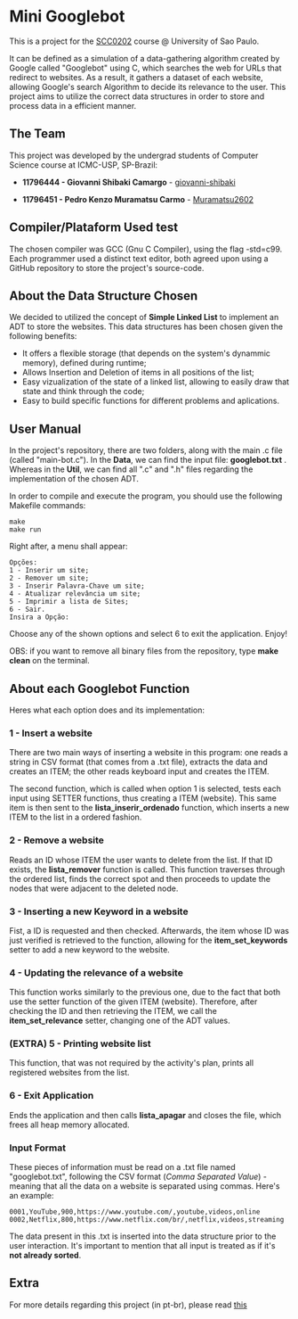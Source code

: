 # Mini Googlebot
This is a project for the [SCC0202](https://uspdigital.usp.br/jupiterweb/obterDisciplina?sgldis=SCC0202&codcur=55041&codhab=0) course @ University of Sao Paulo.

It can be defined as a simulation of a data-gathering algorithm created by Google called "Googlebot" using C, which searches the web for URLs that redirect to websites. As a result, it gathers a dataset of each website, allowing Google's search Algorithm to decide its relevance to the user. This project aims to utilize the correct data structures in order to store and process data in a efficient manner.

## The Team
This project was developed by the undergrad students of Computer Science course at ICMC-USP, SP-Brazil:

* **11796444 - Giovanni Shibaki Camargo** - [giovanni-shibaki](https://github.com/giovanni-shibaki)

* **11796451 - Pedro Kenzo Muramatsu Carmo** - [Muramatsu2602](https://github.com/Muramatsu2602)

## Compiler/Plataform Used test 
The chosen compiler was GCC (Gnu C Compiler), using the flag -std=c99. Each programmer used a distinct text editor, both agreed upon using a GitHub repository to store the project's source-code.

## About the Data Structure Chosen
We decided to utilized the concept of **Simple Linked List** to implement an ADT to store the websites. This data structures has been chosen given the following benefits:

 * It offers a flexible storage (that depends on the system's dynammic memory), defined during runtime;
 * Allows Insertion and Deletion of items in all positions of the list;
 * Easy vizualization of the state of a linked list, allowing to easily draw that state and think through the code;
 * Easy to build specific functions for different problems and aplications.



## User Manual
In the project's repository, there are two folders, along with the main .c file (called "main-bot.c"). In the **Data**, we can find the input file: **googlebot.txt** . Whereas in the **Util**, we can find all ".c" and ".h" files regarding the implementation of the chosen ADT.

In order to compile and execute the program, you should use the following Makefile commands:
```
make
make run
```

Right after, a menu shall appear:
```
Opções:
1 - Inserir um site;
2 - Remover um site;
3 - Inserir Palavra-Chave um site;
4 - Atualizar relevância um site;
5 - Imprimir a lista de Sites;
6 - Sair.
Insira a Opção: 
```
Choose any of the shown options and select 6 to exit the application. Enjoy!

OBS: if you want to remove all binary files from the repository, type **make clean** on the terminal.

## About each Googlebot Function
Heres what each option does and its implementation:

### 1 - Insert a website
There are two main ways of inserting a website in this program: one reads a string in CSV format (that comes from a .txt file), extracts the data and creates an ITEM; the other reads keyboard input and creates the ITEM.

The second function, which is called when option 1 is selected, tests each input using SETTER functions, thus creating a ITEM (website). This same item is then sent to the **lista_inserir_ordenado** function, which inserts a new ITEM to the list in a ordered fashion.

### 2 - Remove a website
Reads an ID whose ITEM the user wants to delete from the list. If that ID exists, the **lista_remover** function is called. This function traverses through the ordered list, finds the correct spot and then proceeds to update the nodes that were adjacent to the deleted node.

### 3 - Inserting a new Keyword in a website
Fist, a ID is requested and then checked. Afterwards, the item whose ID was just verified is retrieved to the function, allowing for the **item_set_keywords** setter to add a new keyword to the website.

### 4 - Updating the relevance of a website
This function works similarly to the previous one, due to the fact that both use the setter function of the given ITEM (website). Therefore, after checking the ID and then retrieving the ITEM, we call the **item_set_relevance** setter, changing one of the ADT values.

### (EXTRA) 5 - Printing website list
This function, that was not required by the activity's plan, prints all registered websites from the list.

### 6 - Exit Application
Ends the application and then calls **lista_apagar** and closes the file, which frees all heap memory allocated.

### Input Format
These pieces of information must be read on a .txt file named "googlebot.txt", following the CSV format (*Comma Separated Value*) - meaning that all the data on a website is separated using commas. Here's an example:
```
0001,YouTube,900,https://www.youtube.com/,youtube,videos,online
0002,Netflix,800,https://www.netflix.com/br/,netflix,videos,streaming
```
The data present in this .txt is inserted into the data structure prior to the user interaction. It's important to mention that all input is treated as if it's **not already sorted**.

## Extra
For more details regarding this project (in pt-br), please read [this](https://ae4.tidia-ae.usp.br/access/content/group/a1128994-3797-49cb-8f1f-08ecfe0ced63/Projeto%20-%20parte%20I.pdf)
